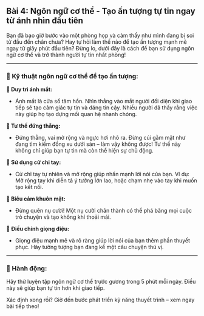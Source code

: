 ## Bài 4: Ngôn ngữ cơ thể - Tạo ấn tượng tự tin ngay từ ánh nhìn đầu tiên

Bạn đã bao giờ bước vào một phòng họp và cảm thấy như mình đang bị soi từ đầu đến chân chưa? Hay tự hỏi làm thế nào để tạo ấn tượng mạnh mẽ ngay từ giây phút đầu tiên? Đừng lo, dưới đây là cách để bạn sử dụng ngôn ngữ cơ thể và trở thành người tự tin nhất phòng!

---

### 📌 Kỹ thuật ngôn ngữ cơ thể để tạo ấn tượng:

**🔹 Duy trì ánh mắt:**
- Ánh mắt là cửa sổ tâm hồn. Nhìn thẳng vào mắt người đối diện khi giao tiếp sẽ tạo cảm giác tự tin và đáng tin cậy. Nhiều người đã thấy rằng việc này giúp họ tạo dựng mối quan hệ nhanh chóng.

**🔹 Tư thế đứng thẳng:**
- Đứng thẳng, vai mở rộng và ngực hơi nhô ra. Đừng cúi gằm mặt như đang tìm kiếm đồng xu dưới sàn – làm vậy không được! Tư thế này không chỉ giúp bạn tự tin mà còn thể hiện sự chủ động.

**🔹 Sử dụng cử chỉ tay:**
- Cử chỉ tay tự nhiên và mở rộng giúp nhấn mạnh lời nói của bạn. Ví dụ: Mở rộng tay khi diễn tả ý tưởng lớn lao, hoặc chạm nhẹ vào tay khi muốn tạo kết nối.

**🔹 Biểu cảm khuôn mặt:**
- Đừng quên nụ cười! Một nụ cười chân thành có thể phá băng mọi cuộc trò chuyện và tạo không khí thoải mái.

**🔹 Điều chỉnh giọng điệu:**
- Giọng điệu mạnh mẽ và rõ ràng giúp lời nói của bạn thêm phần thuyết phục. Hãy tưởng tượng bạn đang kể một câu chuyện thú vị.

---

### 🚀 Hành động:

Hãy thử luyện tập ngôn ngữ cơ thể trước gương trong 5 phút mỗi ngày. Điều này sẽ giúp bạn tự tin hơn khi giao tiếp.

Xác định xong rồi? Giờ đến bước phát triển kỹ năng thuyết trình – xem ngay bài tiếp theo!
